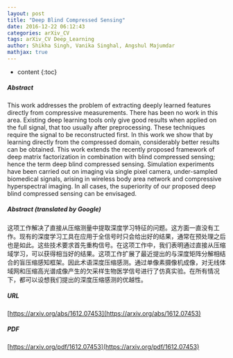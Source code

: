 ```yaml
---
layout: post
title: "Deep Blind Compressed Sensing"
date: 2016-12-22 06:12:43
categories: arXiv_CV
tags: arXiv_CV Deep_Learning
author: Shikha Singh, Vanika Singhal, Angshul Majumdar
mathjax: true
---
```


* content
{:toc}

##### Abstract
This work addresses the problem of extracting deeply learned features directly from compressive measurements. There has been no work in this area. Existing deep learning tools only give good results when applied on the full signal, that too usually after preprocessing. These techniques require the signal to be reconstructed first. In this work we show that by learning directly from the compressed domain, considerably better results can be obtained. This work extends the recently proposed framework of deep matrix factorization in combination with blind compressed sensing; hence the term deep blind compressed sensing. Simulation experiments have been carried out on imaging via single pixel camera, under-sampled biomedical signals, arising in wireless body area network and compressive hyperspectral imaging. In all cases, the superiority of our proposed deep blind compressed sensing can be envisaged.

##### Abstract (translated by Google)
这项工作解决了直接从压缩测量中提取深度学习特征的问题。这方面一直没有工作。现有的深度学习工具在应用于全信号时只会给出好的结果，通常在预处理之后也是如此。这些技术要求首先重构信号。在这项工作中，我们表明通过直接从压缩域学习，可以获得相当好的结果。这项工作扩展了最近提出的与深度矩阵分解相结合的盲压缩感知框架。因此术语深度压缩感测。通过单像素摄像机成像，对无线体域网和压缩高光谱成像产生的欠采样生物医学信号进行了仿真实验。在所有情况下，都可以设想我们提出的深度压缩感测的优越性。

##### URL
[https://arxiv.org/abs/1612.07453](https://arxiv.org/abs/1612.07453)

##### PDF
[https://arxiv.org/pdf/1612.07453](https://arxiv.org/pdf/1612.07453)

